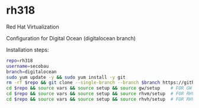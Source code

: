 # rh318
Red Hat Virtualization

Configuration for Digital Ocean (digitalocean branch)

Installation steps:
```bash
repo=rh318
username=secobau
branch=digitalocean
sudo yum update -y && sudo yum install -y git
rm -rf $repo && git clone --single-branch --branch $branch https://github.com/$username/$repo
cd $repo && source vars && source setup && source gw/setup    # FOR GW   MACHINE
cd $repo && source vars && source setup && source rhvm/setup  # FOR RHVM MACHINE
cd $repo && source vars && source setup && source rhvh/setup  # FOR RHVH MACHINE
```

